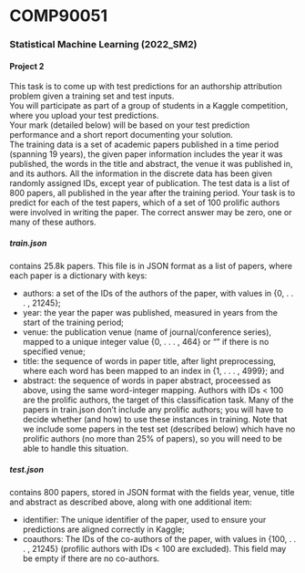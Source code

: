 # COMP90051

### Statistical Machine Learning (2022_SM2)  

#### Project  2  

This task is to come up with test predictions for an authorship attribution problem given a training set and test inputs.  
You will participate as part of a group of students in a Kaggle competition, where you upload your test predictions.  
Your mark (detailed below) will be based on your test prediction performance and a short report documenting your solution.  
The training data is a set of academic papers published in a time period (spanning 19 years), the given paper information includes the year it was published, the words in the title and abstract, the venue it was published in, and its authors. All the information in the discrete data has been given randomly assigned IDs, except year of publication. The test data is a list of 800 papers, all published in the year after the training period. Your task is to predict for
each of the test papers, which of a set of 100 prolific authors were involved in writing the paper. The correct answer may be zero, one or many of these authors.

##### train.json 
 contains 25.8k papers. This file is in JSON format as a list of papers, where each paper is a dictionary with keys:
* authors: a set of the IDs of the authors of the paper, with values in {0, . . . , 21245};
* year: the year the paper was published, measured in years from the start of the training period;
* venue: the publication venue (name of journal/conference series), mapped to a unique integer value {0, . . . , 464} or “” if there is no specified venue;
* title: the sequence of words in paper title, after light preprocessing, where each word has been mapped to an index in {1, . . . , 4999}; and
* abstract: the sequence of words in paper abstract, proceessed as above, using the same word-integer mapping.
Authors with IDs < 100 are the prolific authors, the target of this classification task. Many of the papers in train.json don’t include any prolific authors; you will have to decide whether (and how) to use these instances in training. Note that we include some papers in the test set (described below) which have no prolific authors (no more than 25% of papers), so you will need to be able to handle this situation.


##### test.json 
 contains 800 papers, stored in JSON format with the fields year, venue, title and abstract as described above, along with one additional item:
* identifier: The unique identifier of the paper, used to ensure your predictions are aligned correctly in Kaggle;
* coauthors: The IDs of the co-authors of the paper, with values in {100, . . . , 21245} (profilic authors with IDs < 100 are excluded). This field may be empty if there are no co-authors.
